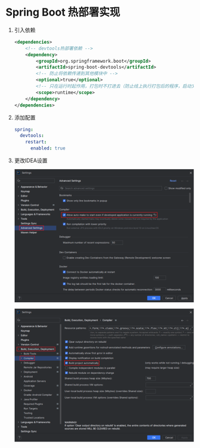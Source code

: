 # Spring Boot 热部署实现

1. 引入依赖

   ```xml
   <dependencies>
       <!-- devtools热部署依赖 -->
       <dependency>
           <groupId>org.springframework.boot</groupId>
           <artifactId>spring-boot-devtools</artifactId>
           <!-- 防止将依赖传递到其他模块中 -->
           <optional>true</optional>
           <!-- 只在运行时起作用，打包时不打进去（防止线上执行打包后的程序，启动文件监听线程File Watcher，耗费大量的内存资源） -->
           <scope>runtime</scope>
       </dependency>
   </dependencies>
   ```

2. 添加配置

   ```yaml
   spring:
     devtools:
       restart:
         enabled: true
   ```

3. 更改IDEA设置

   ![](assets/热部署/Snipaste_2023-10-18_11-37-40.png)
   
   ![](assets/热部署/Snipaste_2023-10-18_11-38-19.png)
